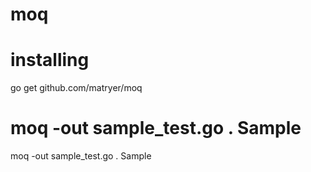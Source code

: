 # moq

# installing
go get github.com/matryer/moq

# moq -out sample_test.go . Sample 
moq -out sample_test.go . Sample 
